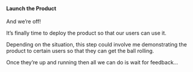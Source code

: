#### Launch the Product

And we’re off!

It’s finally time to deploy the product so that our users can use it.

Depending on the situation, this step could involve me demonstrating the product to certain users so that they can get the ball rolling.

Once they’re up and running then all we can do is wait for feedback…
